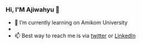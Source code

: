 ### Hi, I'M Ajiwahyu 👋

* 🌱 I’m currently learning on Amikom University
*  
* 📫 Best way to reach me is via [twitter](https://twitter.com/ajiwahyu_in) or [LinkedIn](https://www.linkedin.com/in/ajiwahyuin/)

<!--
**AjiwahyuIN/AjiwahyuIN** is a ✨ _special_ ✨ repository because its `README.md` (this file) appears on your GitHub profile.

Here are some ideas to get you started:

- 🔭 I’m currently working on ...

- 👯 I’m looking to collaborate on ...
- 🤔 I’m looking for help with ...
- 💬 Ask me about ...

- 😄 Pronouns: ...
- ⚡ Fun fact: ...
-->

